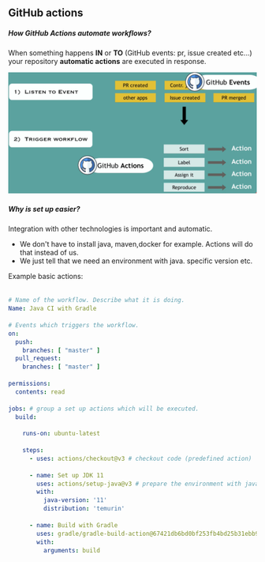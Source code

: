 ## GitHub actions

##### How GitHub Actions automate workflows?

When something happens **IN** or **TO** (GitHub events: pr, issue created etc...) your repository
**automatic actions** are executed in response.

![img](../../../../../../main/resources/devops/githubactions/img.png)

##### Why is set up easier?

Integration with other technologies is important and automatic.

- We don't have to install java, maven,docker for example. Actions will do that instead of us.
- We just tell that we need an environment with java. specific version etc. 


Example basic actions:

```yaml

# Name of the workflow. Describe what it is doing. 
Name: Java CI with Gradle

# Events which triggers the workflow.
on:
  push:
    branches: [ "master" ]
  pull_request:
    branches: [ "master" ]

permissions:
  contents: read

jobs: # group a set up actions which will be executed.
  build:

    runs-on: ubuntu-latest

    steps:
      - uses: actions/checkout@v3 # checkout code (predefined action)

      - name: Set up JDK 11
        uses: actions/setup-java@v3 # prepare the environment with java
        with:
          java-version: '11'
          distribution: 'temurin'

      - name: Build with Gradle
        uses: gradle/gradle-build-action@67421db6bd0bf253fb4bd25b31ebb98943c375e1
        with:
          arguments: build

```